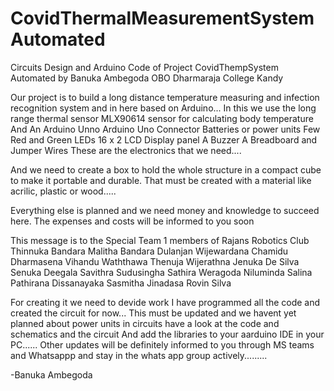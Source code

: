 # CovidThermalMeasurementSystemAutomated
Circuits Design and Arduino Code of Project CovidThempSystem Automated by Banuka Ambegoda OBO Dharmaraja College Kandy

Our project is to build a long distance temperature measuring and infection recognition system and in here based on Arduino...
In this we use the long range thermal sensor MLX90614 sensor for  calculating body temperature
And An Arduino Unno
Arduino Uno Connector
Batteries or power units
Few Red and Green LEDs
16 x 2 LCD Display panel
A Buzzer
A Breadboard
and Jumper Wires
These are the electronics that we need....

And we need to create a box to hold the whole structure in a compact cube to make it portable and durable.
That must be created with a material like acrilic, plastic or wood.....

Everything else is planned and we need money and knowledge to succeed here. The expenses and costs will be informed to you soon


This message is to the Special Team 1 members of Rajans Robotics Club
Thinnuka Bandara
Malitha Bandara
Dulanjan Wijewardana
Chamidu Dharmasena
Vihandu Waththawa
Thenuja Wijerathna
Jenuka De Silva
Senuka Deegala
Savithra Sudusingha
Sathira Weragoda
Niluminda
Salina Pathirana
Dissanayaka
Sasmitha Jinadasa
Rovin Silva

For creating it we need to devide work
I have programmed all the code and created the circuit for now...
This must be updated and we havent yet planned about power units in circuits have a look at the code and schematics and the circuit
And add the libraries to your aarduino IDE in your PC......
Other updates will be definitely informed to you through MS teams and Whatsappp and stay in the whats app group actively.........

-Banuka Ambegoda
